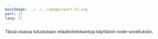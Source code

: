 ```yaml
---
mainImage: ../../../images/part-13.svg
part: 13
lang: fi
---
```


<div class="intro">

Tässä osassa tutustutaan relaatiotietokantoja käyttäviin node-sovelluksiin.

</div>
